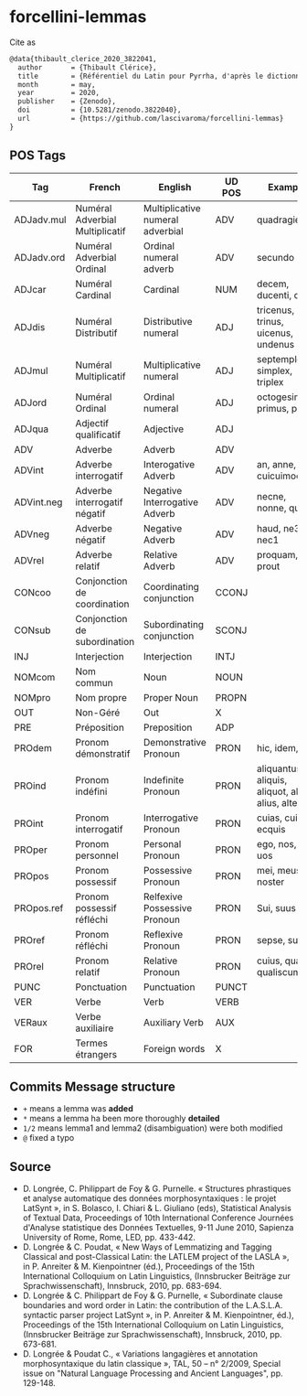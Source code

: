# forcellini-lemmas

Cite as 

```tex
@data{thibault_clerice_2020_3822041,
  author       = {Thibault Clérice},
  title        = {Référentiel du Latin pour Pyrrha, d'après le dictionnaire et travaux du LASLA de D. Longrée et al},
  month        = may,
  year         = 2020,
  publisher    = {Zenodo},
  doi          = {10.5281/zenodo.3822040},
  url          = {https://github.com/lascivaroma/forcellini-lemmas}
}
```

## POS Tags

| Tag        | French                          | English                          | UD POS | Example                                          |
|------------|---------------------------------|----------------------------------|--------|--------------------------------------------------|
| ADJadv.mul | Numéral Adverbial Multiplicatif | Multiplicative numeral adverbial | ADV    | quadragies                                       |
| ADJadv.ord | Numéral Adverbial Ordinal       | Ordinal numeral adverb           | ADV    | secundo                                          |
| ADJcar     | Numéral Cardinal                | Cardinal                         | NUM    | decem, ducenti, duo                              |
| ADJdis     | Numéral Distributif             | Distributive numeral             | ADJ    | tricenus, trinus, uicenus, undenus               |
| ADJmul     | Numéral Multiplicatif           | Multiplicative numeral           | ADJ    | septemplex, simplex, triplex                     |
| ADJord     | Numéral Ordinal                 | Ordinal numeral                  | ADJ    | octogesimus, primus, prior                       |
| ADJqua     | Adjectif qualificatif           | Adjective                        | ADJ    |                                                  |
| ADV        | Adverbe                         | Adverb                           | ADV    |                                                  |
| ADVint     | Adverbe interrogatif            | Interogative Adverb              | ADV    | an, anne, cuicuimodi2                            |
| ADVint.neg | Adverbe interrogatif négatif    | Negative Interrogative Adverb    | ADV    | necne, nonne, quidni                             |
| ADVneg     | Adverbe négatif                 | Negative Adverb                  | ADV    | haud, ne3, nec1                                  |
| ADVrel     | Adverbe relatif                 | Relative Adverb                  | ADV    | proquam, prout                                   |
| CONcoo     | Conjonction de coordination     | Coordinating conjunction         | CCONJ  |                                                  |
| CONsub     | Conjonction de subordination    | Subordinating conjunction        | SCONJ  |                                                  |
| INJ        | Interjection                    | Interjection                     | INTJ   |                                                  |
| NOMcom     | Nom commun                      | Noun                             | NOUN   |                                                  |
| NOMpro     | Nom propre                      | Proper Noun                      | PROPN  |                                                  |
| OUT        | Non-Géré                        | Out                              | X      |                                                  |
| PRE        | Préposition                     | Preposition                      | ADP    |                                                  |
| PROdem     | Pronom démonstratif             | Demonstrative Pronoun            | PRON   | hic, idem, ille                                  |
| PROind     | Pronom indéfini                 | Indefinite Pronoun               | PRON   | aliquantus, aliquis, aliquot, alis, alius, alter |
| PROint     | Pronom interrogatif             | Interrogative Pronoun            | PRON   | cuias, cuius, ecquis                             |
| PROper     | Pronom personnel                | Personal Pronoun                 | PRON   | ego, nos, tu, uos                                |
| PROpos     | Pronom possessif                | Possessive Pronoun               | PRON   | mei, meus, noster                                |
| PROpos.ref | Pronom possessif réfléchi       | Relfexive Possessive Pronoun     | PRON   | Sui, suus                                        |
| PROref     | Pronom réfléchi                 | Reflexive Pronoun                | PRON   | sepse, sui                                       |
| PROrel     | Pronom relatif                  | Relative Pronoun                 | PRON   | cuius, qualis, qualiscumque                      |
| PUNC       | Ponctuation                     | Punctuation                      | PUNCT  |                                                  |
| VER        | Verbe                           | Verb                             | VERB   |                                                  |
| VERaux     | Verbe auxiliaire                | Auxiliary Verb                   | AUX    |                                                  |
| FOR        | Termes étrangers                | Foreign words                    | X      |                                                  |

## Commits Message structure

- `+` means a lemma was **added**
- `*` means a lemma ha been more thoroughly **detailed**
- `1/2` means lemma1 and lemma2 (disambiguation) were both modified
- `@` fixed a typo

## Source

*   D. Longrée, C. Philippart de Foy & G. Purnelle. « Structures phrastiques et analyse automatique des données morphosyntaxiques : le projet LatSynt », in S. Bolasco, I. Chiari & L. Giuliano (eds), Statistical Analysis of Textual Data, Proceedings of 10th International Conference Journées d'Analyse statistique des Données Textuelles, 9-11 June 2010, Sapienza University of Rome, Rome, LED, pp. 433-442.
*   D. Longrée & C. Poudat, « New Ways of Lemmatizing and Tagging Classical and post-Classical Latin: the LATLEM project of the LASLA », in P. Anreiter & M. Kienpointner (éd.), Proceedings of the 15th International Colloquium on Latin Linguistics, (Innsbrucker Beiträge zur Sprachwissenschaft), Innsbruck, 2010, pp. 683-694.
*   D. Longrée & C. Philippart de Foy & G. Purnelle, « Subordinate clause boundaries and word order in Latin: the contribution of the L.A.S.L.A. syntactic parser project LatSynt », in P. Anreiter & M. Kienpointner, éd.), Proceedings of the 15th International Colloquium on Latin Linguistics, (Innsbrucker Beiträge zur Sprachwissenschaft), Innsbruck, 2010, pp. 673-681.
*   D. Longrée & Poudat C., « Variations langagières et annotation morphosyntaxique du latin classique », TAL, 50 – n° 2/2009, Special issue on "Natural Language Processing and Ancient Languages", pp. 129-148.
